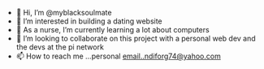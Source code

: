- 👋 Hi, I’m @myblacksoulmate
- 👀 I’m interested in building a dating website 
- 🌱 As a nurse, I’m currently learning a lot about computers 
- 💞️ I’m looking to collaborate on this project with a personal web dev and the devs at the pi network 
- 📫 How to reach me ...personal email..ndiforg74@yahoo.com 

<!---
myblacksoulmate/myblacksoulmate is a ✨ special ✨ repository because its will be strictly for individuals over who are ready to settle down with their soulmate
`README.md` (this file) appears on your GitHub profile.
You can click the Preview link to take a look at your changes.
--->
